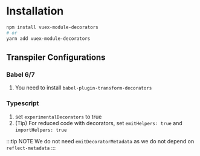# Installation

```bash
npm install vuex-module-decorators
# or
yarn add vuex-module-decorators
```

## Transpiler Configurations

### Babel 6/7

1. You need to install `babel-plugin-transform-decorators`

### Typescript

1. set `experimentalDecorators` to true
2. (Tip) For reduced code with decorators, set `emitHelpers: true` and `importHelpers: true`

:::tip NOTE
We do not need `emitDecoratorMetadata` as we do not depend on `reflect-metadata`
:::